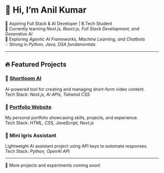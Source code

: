 # 👋 Hi, I’m Anil Kumar  

🚀 Aspiring Full Stack & AI Developer | B.Tech Student  
🌱 Currently learning *Next.js, React.js, Full Stack Development, and Generative AI*  
🤖 Exploring *Agentic AI Frameworks, Machine Learning, and Chatbots*  
💡 Strong in *Python, Java, DSA fundamentals*  

---
## 🔥 Featured Projects  

### 🔹 [Shortloom AI](https://github.com/sravananil/shortloom-AI-.git)
AI-powered tool for creating and managing short-form video content.  
Tech Stack: *Next.js, AI APIs, Tailwind CSS*  

### 🔹 [Portfolio Website](https://github.com/sravananil/Myportfolio.git)
My personal portfolio showcasing skills, projects, and experience.  
Tech Stack: *HTML, CSS, JavaScript, Next.js*    

### 🔹 Mini Igris Assistant  
Lightweight AI assistant project using API keys to automate responses.  
Tech Stack: *Python, OpenAI API*  

---

📌 More projects and experiments coming soon!

